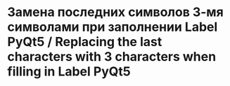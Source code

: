 # Замена последних символов 3-мя символами при заполнении Label PyQt5 / Replacing the last characters with 3 characters when filling in Label PyQt5
